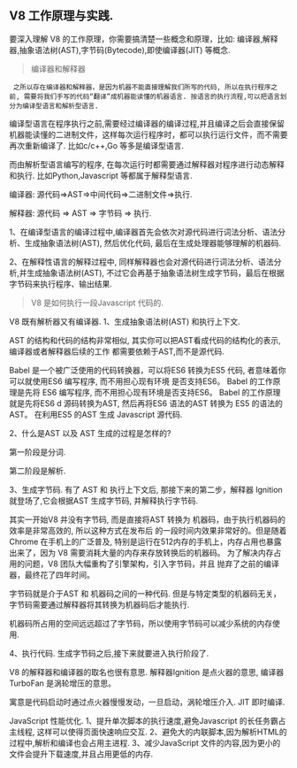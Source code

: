 ## V8 工作原理与实践.
要深入理解 V8 的工作原理，你需要搞清楚一些概念和原理，比如: 编译器,解释器,抽象语法树(AST),字节码(Bytecode),即使编译器(JIT) 等概念.

> 编译器和解释器

```
 之所以存在编译器和解释器，是因为机器不能直接理解我们所写的代码, 所以在执行程序之前, 需要将我们手写的代码“翻译”成机器能读懂的机器语言. 按语言的执行流程,可以把语言划分为编译型语言和解析型语言.
```

编译型语言在程序执行之前,需要经过编译器的编译过程,并且编译之后会直接保留机器能读懂的二进制文件，这样每次运行程序时，都可以执行运行文件，而不需要再次重新编译了. 比如c/c++,Go 等多是编译型语言.

而由解析型语言编写的程序, 在每次运行时都需要通过解释器对程序进行动态解释和执行. 比如Python,Javascript 等都属于解释型语言.

编译器:
源代码=>AST=>中间代码=>二进制文件=>执行.

解释器:
源代码 => AST => 字节码 => 执行.

1、在编译型语言的编译过程中,编译器首先会依次对源代码进行词法分析、语法分析、生成抽象语法树(AST), 然后优化代码,
最后在生成处理器能够理解的机器码.

2、在解释性语言的解释过程中, 同样解释器也会对源代码进行词法分析、语法分析,并生成抽象语法树(AST), 不过它会再基于抽象语法树生成字节码，最后在根据字节码来执行程序、输出结果.

> V8 是如何执行一段Javascript 代码的.

V8 既有解析器又有编译器.
1、生成抽象语法树(AST) 和执行上下文.

AST 的结构和代码的结构非常相似, 其实你可以把AST看成代码的结构化的表示,编译器或者解释器后续的工作
都需要依赖于AST,而不是源代码.

Babel 是一个被广泛使用的代码转换器，可以将ES6 转换为ES5 代码, 者意味着你可以就使用ES6 编写程序, 而不用担心现有环境
是否支持ES6。 Babel 的工作原理是先将 ES6 编写程序, 而不用担心现有环境是否支持ES6。 Babel 的工作原理就是先将ES6 d 
源码转换为AST, 然后再将ES6 语法的AST 转换为 ES5 的语法的AST。 在利用ES5 的AST 生成 Javascript 源代码.

2、什么是AST 以及 AST 生成的过程是怎样的?

 第一阶段是分词.

 第二阶段是解析.

3、生成字节码.
有了 AST 和 执行上下文后, 那接下来的第二步，解释器 Ignition 就登场了,它会根据AST 生成字节码, 并解释执行字节码.

其实一开始V8 并没有字节码, 而是直接将AST 转换为 机器码，由于执行机器码的效率是非常高效的, 所以这种方式在发布后
的一段时间内效果非常好的。但是随着Chrome 在手机上的广泛普及, 特别是运行在512内存的手机上，内存占用也暴露出来了，因为
V8 需要消耗大量的内存来存放转换后的机器码。 为了解决内存占用的问题，V8 团队大幅重构了引擎架构，引入字节码，并且
抛弃了之前的编译器，最终花了四年时间。

字节码就是介于AST 和 机器码之间的一种代码. 但是与特定类型的机器码无关，字节码需要通过解释器将其转换为机器码后才能执行.

机器码所占用的空间远远超过了字节码，所以使用字节码可以减少系统的内存使用.

4、执行代码.
生成字节码之后,接下来就要进入执行阶段了.

V8 的解释器和编译器的取名也很有意思. 解释器Ignition 是点火器的意思, 编译器 TurboFan 是涡轮增压的意思。

寓意是代码启动时通过点火器慢慢发动，一旦启动，涡轮增压介入.
JIT 即时编译.

JavaScript 性能优化.
1、提升单次脚本的执行速度,避免Javascript 的长任务霸占主线程, 这样可以使得页面快速响应交互.
2、避免大的内联脚本,因为解析HTML的过程中,解析和编译也会占用主进程.
3、减少JavaScript 文件的内容,因为更小的文件会提升下载速度,并且占用更低的内存.



 
 







 


